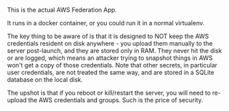 This is the actual AWS Federation App.

It runs in a docker container, or you could run it in a normal virtualenv.

The key thing to be aware of is that it is designed to NOT keep the AWS credentials
resident on disk anywhere - you upload them manually to the server post-launch, and
they are stored only in RAM. They never hit the disk or are logged, which means
an attacker trying to snapshot things in AWS won't get a copy of those credentials.
Note that other secrets, in particular user credentials, are not treated the same
way, and are stored in a SQLite database on the local disk.

The upshot is that if you reboot or kill/restart the server, you will need to re-upload
the AWS credentials and groups. Such is the price of security.